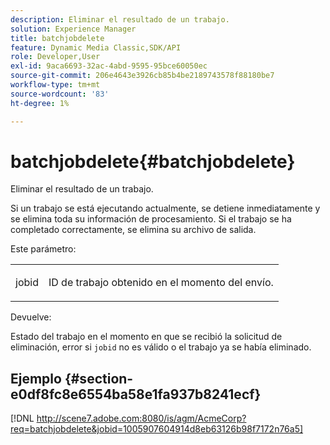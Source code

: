 ```yaml
---
description: Eliminar el resultado de un trabajo.
solution: Experience Manager
title: batchjobdelete
feature: Dynamic Media Classic,SDK/API
role: Developer,User
exl-id: 9aca6693-32ac-4abd-9595-95bce60050ec
source-git-commit: 206e4643e3926cb85b4be2189743578f88180be7
workflow-type: tm+mt
source-wordcount: '83'
ht-degree: 1%

---
```


# batchjobdelete{#batchjobdelete}

Eliminar el resultado de un trabajo.

Si un trabajo se está ejecutando actualmente, se detiene inmediatamente y se elimina toda su información de procesamiento. Si el trabajo se ha completado correctamente, se elimina su archivo de salida.

Este parámetro:

<table id="simpletable_AACB976615FF4888A0816328DC48DCA3"> 
 <tr class="strow"> 
  <td class="stentry"> <p><span class="codeph"> jobid</span> </p> </td> 
  <td class="stentry"> <p>ID de trabajo obtenido en el momento del envío. </p></td> 
 </tr> 
</table>

Devuelve:

Estado del trabajo en el momento en que se recibió la solicitud de eliminación, error si `jobid` no es válido o el trabajo ya se había eliminado.

## Ejemplo {#section-e0df8fc8e6554ba58e1fa937b8241ecf}

[!DNL http://scene7.adobe.com:8080/is/agm/AcmeCorp?req=batchjobdelete&jobid=1005907604914d8eb63126b98f7172n76a5]
